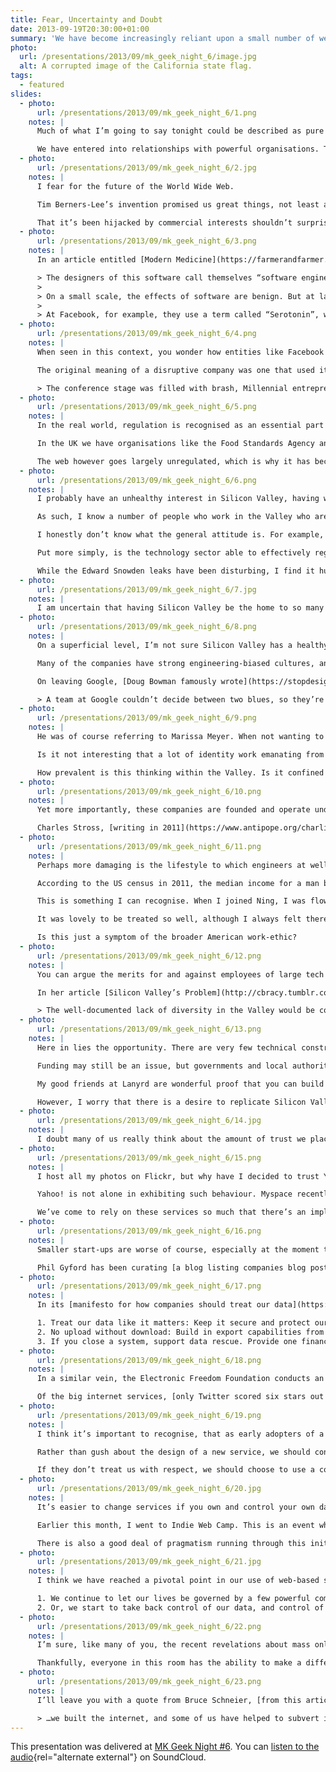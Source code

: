 ```yaml
---
title: Fear, Uncertainty and Doubt
date: 2013-09-19T20:30:00+01:00
summary: 'We have become increasingly reliant upon a small number of web services, most of which emanate from a small centre of innovation: Silicon Valley.'
photo:
  url: /presentations/2013/09/mk_geek_night_6/image.jpg
  alt: A corrupted image of the California state flag.
tags:
  - featured
slides:
  - photo:
      url: /presentations/2013/09/mk_geek_night_6/1.png
    notes: |
      Much of what I’m going to say tonight could be described as pure FUD – cynical nonsense and fear-mongering. Yet fear, uncertainty and doubt – these are real human emotions that can be too easily brushed aside in the face of valid concerns or criticism.

      We have entered into relationships with powerful organisations. These are organisations we will declare our undying love for, but I want to question whether we’ve taken the time to consider the consequences of doing so.
  - photo:
      url: /presentations/2013/09/mk_geek_night_6/2.jpg
    notes: |
      I fear for the future of the World Wide Web.

      Tim Berners-Lee’s invention promised us great things, not least a highly democratic communication tool in which anyone could access information, and anyone could publish information. It’s a powerful concept, and it’s one we shouldn’t lose sight of.

      That it’s been hijacked by commercial interests shouldn’t surprise us, but the way it’s been hijacked should. Not only is our behaviour constantly monitored and tracked, sites like Facebook, Google+ and Twitter are actively manipulating our behaviour as well.
  - photo:
      url: /presentations/2013/09/mk_geek_night_6/3.png
    notes: |
      In an article entitled [Modern Medicine](https://farmerandfarmer.org/medicine/social.html), Jonathan Harris described social software design. He wrote:

      > The designers of this software call themselves “software engineers”, but they are really more like social engineers. Through their inventions, they alter the behaviour of millions of people, yet very few of them realise that this is what they are doing, and even fewer consider the ethical implications of that kind of power.
      >
      > On a small scale, the effects of software are benign. But at large companies, with hundreds of millions of users, something so apparently small as the choice of what should be a default setting, will have an immediate impact on the daily behaviour patterns of a large percentage of the planet.
      >
      > At Facebook, for example, they use a term called “Serotonin”, which refers to the bonding hormone released by the brain in moments of intimacy. In design reviews, Facebook designers are asked, “Where is the serotonin in this design?” meaning, “how will this new feature release bonding hormones in the brains of our users, to keep them coming back for more?”
  - photo:
      url: /presentations/2013/09/mk_geek_night_6/4.png
    notes: |
      When seen in this context, you wonder how entities like Facebook are able to operate without any degree of oversight. Is it right that one company can affect the lives of so many people, so freely? Facebook’s leadership may say they are being disruptive; challenging social norms.

      The original meaning of a disruptive company was one that used its small size to shake up a bigger industry, but disruption is turning into something more sinister. Reporting on last year’s TechCrunch Disrupt conference, [Paul Carr wrote](https://pando.com/2012/10/24/travis-shrugged/):

      > The conference stage was filled with brash, Millennial entrepreneurs vowing to “Disrupt” real-world laws and regulations in the same way that me stealing your dog is Disrupting the idea of pet ownership. On more than one occasion a judge would ask an entrepreneur “"Is this legal?” to which the reply would inevitably come: “Not yet.” The audience would laugh and applaud.
  - photo:
      url: /presentations/2013/09/mk_geek_night_6/5.png
    notes: |
      In the real world, regulation is recognised as an essential part of well-functioning economy, to combat excessive behaviour, and maintain a level playing field.

      In the UK we have organisations like the Food Standards Agency and Ofcom. Even America, which has very conservative economic policies, has similar oversight agencies.

      The web however goes largely unregulated, which is why it has become so attractive to believers in the free-market and those that have little time for anything that gets in the way of them increasing their personal wealth.
  - photo:
      url: /presentations/2013/09/mk_geek_night_6/6.png
    notes: |
      I probably have an unhealthy interest in Silicon Valley, having worked for there a few years ago.

      As such, I know a number of people who work in the Valley who are as equally disturbed by these developments as I am. It gives me hope to know that sensible people work there. Obviously, as these people are my friends, they are a self-selecting group, people roughly the same age as me, who share similar interests and political views.

      I honestly don’t know what the general attitude is. For example, do most developers and engineers have a moral compasses? Are they able to provide enough of a counterbalance to CEOs like Mark Zuckerberg who have very specific and controversial views on privacy? Are engineers that care about privacy able to find work at these companies?

      Put more simply, is the technology sector able to effectively regulate itself?

      While the Edward Snowden leaks have been disturbing, I find it hugely encouraging there was someone working for the NSA that had the moral integrity – and courage – to leak this information. My hope is that there are others like him.
  - photo:
      url: /presentations/2013/09/mk_geek_night_6/7.jpg
    notes: |
      I am uncertain that having Silicon Valley be the home to so many of the services we use every day is that healthy.
  - photo:
      url: /presentations/2013/09/mk_geek_night_6/8.png
    notes: |
      On a superficial level, I’m not sure Silicon Valley has a healthy culture of design. To me, it appears to be seen as a mean of styling, or manipulating, but not to producing things of any inherent value.

      Many of the companies have strong engineering-biased cultures, and there is an over-reliance on seeing customers as little more than data-points.

      On leaving Google, [Doug Bowman famously wrote](https://stopdesign.com/archive/2009/03/20/goodbye-google.html):

      > A team at Google couldn’t decide between two blues, so they’re testing 41 shades between each blue to see which one performs better. I had a recent debate over whether a border should be 3, 4 or 5 pixels wide, and was asked to prove my case. I can’t operate in an environment like that. I’ve grown tired of debating such minuscule design decisions.
  - photo:
      url: /presentations/2013/09/mk_geek_night_6/9.png
    notes: |
      He was of course referring to Marissa Meyer. When not wanting to test which shade of blue to use at Google, she went on to design Yahoo’s new logo, with somewhat predictable results.

      Is it not interesting that a lot of identity work emanating from the valley is rationalised with circles and lines overlaid? Is this the only way designers can justify their work?

      How prevalent is this thinking within the Valley. Is it confined to Google?
  - photo:
      url: /presentations/2013/09/mk_geek_night_6/10.png
    notes: |
      Yet more importantly, these companies are founded and operate under US law, which is very different from English and European law.

      Charles Stross, [writing in 2011](https://www.antipope.org/charlie/blog-static/2011/11/evil-social-networks.html), noted that the California-based web service Klout had a privacy policy that was almost certainly illegal under the UK Data Protection Act, not least because they asserted the right to collect information about you, if you simply visited their website.
  - photo:
      url: /presentations/2013/09/mk_geek_night_6/11.png
    notes: |
      Perhaps more damaging is the lifestyle to which engineers at well-funded start-ups are able to enjoy.

      According to the US census in 2011, the median income for a man between the ages of 25 and 34 was just over $32,000. Yet according to recruitment site Dice.com, the average salary for tech talent in Silicon Valley was more than $100,000. ([Source](https://www.eastbayexpress.com/oakland/content?oid=3494301))

      This is something I can recognise. When I joined Ning, I was flown over to Palo Alto, put up in expensive hotels, and had the rent paid for my apartment. Meals were often brought in every lunchtime, and the fridge was always stocked full of treats. And yes, I had an outrageous salary too.

      It was lovely to be treated so well, although I always felt there was an underlying motive; a desire for you to never leave the office, or spend any of your free time not thinking about work. This was particularly evident when I was offered a MiFi dongle and data contract, so I could work on the train to and from the office. Weekends felt like a privilege, not a right.

      Is this just a symptom of the broader American work-ethic?
  - photo:
      url: /presentations/2013/09/mk_geek_night_6/12.png
    notes: |
      You can argue the merits for and against employees of large tech firms being rewarded so handsomely, as much as you can for footballers and bankers. A shortage of talented engineers and designers means rewards will be high. But I wonder if this is creating an environment in which the people building products we use every day have little empathy for how the rest of us live.

      In her article [Silicon Valley’s Problem](http://cbracy.tumblr.com/post/39314979304/silicon-valleys-problem) Catherine Bracy articulates the problems associated with this bubble:

      > The well-documented lack of diversity in the Valley would be comical if it wasn’t so harmful. It feels like, and often is, a bunch of Stanford guys making tools to fix their own problems. Sometimes they stumble into a groundbreaking new app that has a more far-reaching impact (see: Twitter) and sometimes they try and shoehorn a social good mission into their business plan (see: a thousand other companies). Barely any of them start from an entrenched social problem and work backwards from there. Very few of them are really fundamentally improving society. They’re making widgets or iterating on things that already exist.
  - photo:
      url: /presentations/2013/09/mk_geek_night_6/13.png
    notes: |
      Here in lies the opportunity. There are very few technical constraints forcing companies to relocate to the Valley anymore. Companies that exist outside the bubble have a greater chance I believe of designing products more empathetic to the wider world.

      Funding may still be an issue, but governments and local authorities are seeing growth in the technology sector and want to support it. Not having the culture of well-funded venture-backed start-ups will lead to the creation of more sustainable businesses too.

      My good friends at Lanyrd are wonderful proof that you can build a successful start-up outside the Valley.

      However, I worry that there is a desire to replicate Silicon Valley, which is a futile endeavour; Silicon Valley is the result of a century of good fortune and happy accidents. Digital hubs should be true to themselves, not facsimiles of a rotting model.
  - photo:
      url: /presentations/2013/09/mk_geek_night_6/14.jpg
    notes: |
      I doubt many of us really think about the amount of trust we place in the small number of services on which we rely on a daily basis.
  - photo:
      url: /presentations/2013/09/mk_geek_night_6/15.png
    notes: |
      I host all my photos on Flickr, but why have I decided to trust Yahoo!, a company that has consistently proved itself a poor custodian of user data, not least when it deleted the 38 million pages it once hosted on Geocities.

      Yahoo! is not alone in exhibiting such behaviour. Myspace recently deleted all the blog posts once hosted on its platform, providing no warning that it was going to do so. Individual posts or sites have been taken down on Tumblr without warning because of DMCA take-down notices, or legal disputes, with little or no recourse for content owners.

      We’ve come to rely on these services so much that there’s an implicit trust in the companies that operate them. Do they deserve our trust?
  - photo:
      url: /presentations/2013/09/mk_geek_night_6/16.png
    notes: |
      Smaller start-ups are worse of course, especially at the moment they get acquired.

      Phil Gyford has been curating [a blog listing companies blog posts in which they exclaim their excitement of being acquired](https://www.gyford.com/phil/writing/2013/02/27/our-incredible-journey/), and the inevitable posts that follow a few months later which backtrack on any promises regarding content users have uploaded.
  - photo:
      url: /presentations/2013/09/mk_geek_night_6/17.png
    notes: |
      In its [manifesto for how companies should treat our data](https://contentsmagazine.com/data/), Contents magazine suggested all services should:

      1. Treat our data like it matters: Keep it secure and protect our privacy, of course – but also maintain serious backups and respect our choice to delete any information we’ve contributed.
      2. No upload without download: Build in export capabilities from day one.
      3. If you close a system, support data rescue. Provide one financial quarter’s notice between announcing the shutdown and destroying any user-contributed content, public or private, and offer data export during this period.
  - photo:
      url: /presentations/2013/09/mk_geek_night_6/18.png
    notes: |
      In a similar vein, the Electronic Freedom Foundation conducts an annual survey in which it measures how well companies protect your data from the government. It has six criteria.

      Of the big internet services, [only Twitter scored six stars out of six. Apple got one](https://www.eff.org/sites/default/files/who-has-your-back-2013-report-20130513.pdf). This year’s survey was conducted before the Snowden leaks, so it’ll be interesting to see how these ratings change. However, since the EFF started publishing this report two years ago, the scores have been improving.
  - photo:
      url: /presentations/2013/09/mk_geek_night_6/19.png
    notes: |
      I think it’s important to recognise, that as early adopters of a lot of these products, we wield excessive power. We shaped products like Twitter, and we can shape future products too!

      Rather than gush about the design of a new service, we should congratulate services on well-written terms and conditions, data export options, how well they protect us against government snooping.

      If they don’t treat us with respect, we should choose to use a competing service.
  - photo:
      url: /presentations/2013/09/mk_geek_night_6/20.jpg
    notes: |
      It’s easier to change services if you own and control your own data. The nascent Indie Web movement promotes publishing content on your own site, and optionally syndicating it to the third-parties.

      Earlier this month, I went to Indie Web Camp. This is an event where people are creating new technologies, products and protocols that allow us to do just that. While a lot of the concepts being demoed were still in development, I was impressed by the focus on making these new tools user-centred, and in many cases, better designed than the products they are attempting to replace.

      There is also a good deal of pragmatism running through this initiative; many of the contributors realised that the best tools for creating this content were built by the third parties, but we can use their tools, and then store the definitive copies on our own servers.
  - photo:
      url: /presentations/2013/09/mk_geek_night_6/21.jpg
    notes: |
      I think we have reached a pivotal point in our use of web-based services, and now face a fork in the road. We have two choices:

      1. We continue to let our lives be governed by a few powerful companies, and accept the consequences this brings.
      2. Or, we start to take back control of our data, and control of the web.
  - photo:
      url: /presentations/2013/09/mk_geek_night_6/22.png
    notes: |
      I’m sure, like many of you, the recent revelations about mass online surveillance undertaken by the NSA and GCHQ have made using the internet less exciting than it used to be. Not least because the companies running the services we have come to rely on appear to have been complicit in aiding these programmes.

      Thankfully, everyone in this room has the ability to make a difference, to build the web we want to see. Although the web has matured considerably in the last 20 years, a text editor, an FTP client and some web space is all you need to publish on the web.
  - photo:
      url: /presentations/2013/09/mk_geek_night_6/23.png
    notes: |
      I’ll leave you with a quote from Bruce Schneier, [from this article in the Guardian](https://www.theguardian.com/commentisfree/2013/sep/05/government-betrayed-internet-nsa-spying):

      > …we built the internet, and some of us have helped to subvert it. Now those of us who love liberty have to fix it.
---
```

This presentation was delivered at [MK Geek Night #6][1]. You can [listen to the audio][audio]{rel="alternate external"} on SoundCloud.

[1]: /events/2013/09/mk_geek_night_6
[audio]: https://soundcloud.com/mkgn/mkgn-6-paul-robert-lloyd-fear
